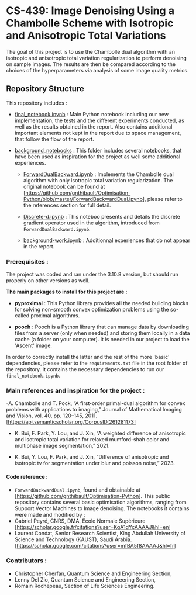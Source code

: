 # CS-439: Image Denoising Using a Chambolle Scheme with Isotropic and Anisotropic Total Variations

The goal of this project is to use the Chambolle dual algorithm with an isotropic and anisotropic total variation regularization to perform denoising on sample images. The results are then be compared according to the choices of the hyperparameters via analysis of some image quality metrics.

## Repository Structure

This repository includes :

- [final_notebook.ipynb](final_notebook.ipynb) : Main Python notebook including our new implementation, the tests and the different experiments conducted, as well as the results obtained in the report. Also contains additional important elements not kept in the report due to space management, that follow the flow of the report.


- [background_notebooks](background-notebooks) : This folder includes several notebooks, that have been used as inspiration for the project as well some additional experiences.
  - [ForwardDualBackward.ipynb](background-notebooks/ForwardDualBackward.ipynb) : Implements the Chambolle dual algorithm with only isotropic total variation regularization. The original notebook can be found at [https://github.com/gnthibault/Optimisation-Python/blob/master/ForwardBackwardDual.ipynb], please refer to the references section for full detail.

  - [Discrete-d.ipynb](background_notebooks/Discrete-d.ipynb) : This noteboo presents and details the discrete gradient operator used in the algorithm, introduced from `ForwardDualBackward.ipynb`.

  - [background-work.ipynb](background-notebooks/background-work.ipynb) : Additionnal experiences that do not appear in the report.

### Prerequisites :

The project was coded and ran under the 3.10.8 version, but should run properly on other versions as well.

**The main packages to install for this project are** :
- **pyproximal** : This Python library provides all the needed building blocks for solving non-smooth convex optimization problems using the so-called proximal algorithms.

- **pooch** : Pooch is a Python library that can manage data by downloading files from a server (only when needed) and storing them locally in a data cache (a folder on your computer). It is needed in our project to load the 'Ascent' image.

In order to correctly install the latter and the rest of the more 'basic' dependencies, please refer to the `requirements.txt` file in the root folder of the repository. It contains the necessary dependencies to run our `final_notebook.ipynb`. 

### Main references and inspiration for the project :


-A. Chambolle and T. Pock, “A first-order primal-dual algorithm for convex problems with applications to imaging,” Journal of Mathematical Imaging and Vision, vol. 40, pp. 120–145, 2011. [https://api.semanticscholar.org/CorpusID:261281173]

- K. Bui, F. Park, Y. Lou, and J. Xin, “A weighted difference of anisotropic and isotropic total variation for relaxed mumford-shah color and multiphase image segmentation,” 2021.

- K. Bui, Y. Lou, F. Park, and J. Xin, “Difference of anisotropic and
isotropic tv for segmentation under blur and poisson noise,” 2023.

#### Code reference :

- `ForwardBackwardDual.ipynb`, found and obtainable at [https://github.com/gnthibault/Optimisation-Python]. This public repository contains several basic optimisation algorithms, ranging from Support Vector Machines to Image denoising. The notebooks it contains were made and modified by :
 -  Gabriel Peyré, CNRS, DMA, Ecole Normale Supérieure [https://scholar.google.fr/citations?user=KqA1dYcAAAAJ&hl=en]
 - Laurent Condat, Senior Research Scientist, King Abdullah University of Science and Technology (KAUST), Saudi Arabia. [https://scholar.google.com/citations?user=mfBA5f8AAAAJ&hl=fr]



### Contributors :

- Christopher Cherfan, Quantum Science and Engineering Section,
- Lenny Del Zio, Quantum Science and Engineering Section,
- Romain Rochepeau, Section of Life Sciences Engineering.
